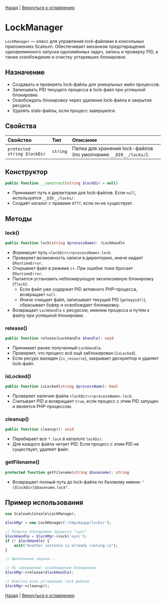 [Назад](./application.md) | [Вернуться к оглавлению](../../index.md)
# LockManager

`LockManager` — класс для управления lock-файлами в консольных приложениях Scaleum. Обеспечивает механизм предотвращения одновременного запуска одноимённых задач, запись и проверку PID, а также освобождение и очистку устаревших блокировок.

## Назначение

- Создавать и проверять lock-файлы для уникальных имён процессов.
- Записывать PID текущего процесса в lock-файл при успешной блокировке.
- Освобождать блокировку через удаление lock-файла и закрытие ресурса.
- Удалять stale-файлы, если процесс завершился.

## Свойства

| Свойство           | Тип         | Описание                                                                                 |
|:-------------------|:------------|:-----------------------------------------------------------------------------------------|
| `protected string $lockDir` | `string`       | Папка для хранения lock-файлов (по умолчанию `__DIR__/locks/`).                          |

## Конструктор

```php
public function __construct(string $lockDir = null)
```
- Принимает путь к директории для lock-файлов. Если `null`, используется `__DIR__/locks/`.
- Создаёт каталог с правами `0777`, если он не существует.

## Методы

### lock()
```php
public function lock(string $processName): ?LockHandle
```
- Формирует путь `<lockDir>/<processName>.lock`.
- Проверяет возможность записи в директорию, иначе кидает `ERuntimeError`.
- Открывает файл в режиме `c+`. При ошибке тоже бросает `ERuntimeError`.
- Пытается установить неблокирующую эксклюзивную блокировку (`flock`):
  - Если файл уже содержит PID активного PHP-процесса, возвращает `null`.
  - Иначе очищает файл, записывает текущий PID (`getmypid()`), сбрасывает буфер и освобождает блокировку.
- Возвращает `LockHandle` с ресурсом, именем процесса и путём к файлу при успешной блокировке.

### release()
```php
public function release(LockHandle $handle): void
```
- Принимает ранее полученный `LockHandle`.
- Проверяет, что процесс всё ещё заблокирован (`isLocked`).
- Если ресурс валиден (`is_resource`), закрывает дескриптор и удаляет lock-файл.

### isLocked()
```php
public function isLocked(string $processName): bool
```
- Проверяет наличие файла `<lockDir>/<processName>.lock`.
- Считывает PID и возвращает `true`, если процесс с этим PID запущен и является PHP-процессом.

### cleanup()
```php
public function cleanup(): void
```
- Перебирает все `*.lock` в каталоге `lockDir`.
- Для каждого файла читает PID. Если процесс с этим PID не существует, удаляет файл.

### getFilename()
```php
protected function getFilename(string $basename): string
```
- Возвращает полный путь до lock-файла по базовому имени: `"{$lockDir}$basename.lock"`.

## Пример использования

```php
use Scaleum\Console\LockManager;

$lockMgr = new LockManager('/tmp/myapp/locks/');

// Попытка блокировки процесса "sync"
$lockHandle = $lockMgr->lock('sync');
if (! $lockHandle) {
    exit("Another instance is already running.\n");
}

// Выполнение задачи...

// По завершении: освобождение блокировки
$lockMgr->release($lockHandle);

// Очистка всех устаревших lock-файлов
$lockMgr->cleanup();
```

[Назад](./application.md) | [Вернуться к оглавлению](../../index.md)
